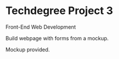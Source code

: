 # Techdegree Project 3

Front-End Web Development

Build webpage with forms from a mockup.

Mockup provided.